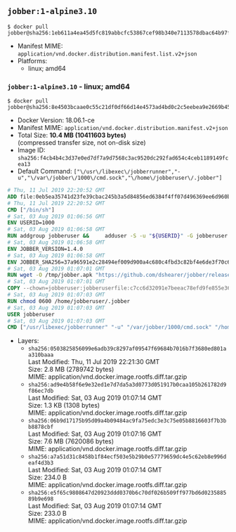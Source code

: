 ## `jobber:1-alpine3.10`

```console
$ docker pull jobber@sha256:1eb611a4ea45d5fc819abbcfc53867cef98b340e7113578dbac64b97faee6994
```

-	Manifest MIME: `application/vnd.docker.distribution.manifest.list.v2+json`
-	Platforms:
	-	linux; amd64

### `jobber:1-alpine3.10` - linux; amd64

```console
$ docker pull jobber@sha256:8e4503bcaae0c55c21df0df66d14e4573ad4bd0c2c5eebea9e2669b451af0898
```

-	Docker Version: 18.06.1-ce
-	Manifest MIME: `application/vnd.docker.distribution.manifest.v2+json`
-	Total Size: **10.4 MB (10411603 bytes)**  
	(compressed transfer size, not on-disk size)
-	Image ID: `sha256:f4cb4b4c3d37e0ed7df7a9d7568c3ac9520dc292fad654c4ceb1189149fcea13`
-	Default Command: `["\/usr\/libexec\/jobberrunner","-u","\/var\/jobber\/1000\/cmd.sock","\/home\/jobberuser\/.jobber"]`

```dockerfile
# Thu, 11 Jul 2019 22:20:52 GMT
ADD file:0eb5ea35741d23fe39cbac245b3a5d84856ed6384f4ff07d496369ee6d960bad in / 
# Thu, 11 Jul 2019 22:20:52 GMT
CMD ["/bin/sh"]
# Sat, 03 Aug 2019 01:06:56 GMT
ENV USERID=1000
# Sat, 03 Aug 2019 01:06:58 GMT
RUN addgroup jobberuser &&     adduser -S -u "${USERID}" -G jobberuser jobberuser &&     mkdir -p "/var/jobber/${USERID}" &&     chown -R jobberuser:jobberuser "/var/jobber/${USERID}"
# Sat, 03 Aug 2019 01:06:58 GMT
ENV JOBBER_VERSION=1.4.0
# Sat, 03 Aug 2019 01:06:58 GMT
ENV JOBBER_SHA256=37a96591e2c28494ef009d900a4c680c4fbd3c82bf4e6de3f70c6ad451e45867
# Sat, 03 Aug 2019 01:07:01 GMT
RUN wget -O /tmp/jobber.apk "https://github.com/dshearer/jobber/releases/download/v${JOBBER_VERSION}/jobber-${JOBBER_VERSION}-r0.apk" &&     echo "${JOBBER_SHA256} */tmp/jobber.apk" | sha256sum -c &&     apk add --no-network --no-scripts --allow-untrusted /tmp/jobber.apk &&     rm /tmp/jobber.apk
# Sat, 03 Aug 2019 01:07:01 GMT
COPY --chown=jobberuser:jobberuserfile:c7cc6d32091e7beeac78efd9fe855e36a106902c1177df0f9f6bd2bbe3b8d518 in /home/jobberuser/.jobber 
# Sat, 03 Aug 2019 01:07:03 GMT
RUN chmod 0600 /home/jobberuser/.jobber
# Sat, 03 Aug 2019 01:07:03 GMT
USER jobberuser
# Sat, 03 Aug 2019 01:07:03 GMT
CMD ["/usr/libexec/jobberrunner" "-u" "/var/jobber/1000/cmd.sock" "/home/jobberuser/.jobber"]
```

-	Layers:
	-	`sha256:0503825856099e6adb39c8297af09547f69684b7016b7f3680ed801aa310baaa`  
		Last Modified: Thu, 11 Jul 2019 22:21:30 GMT  
		Size: 2.8 MB (2789742 bytes)  
		MIME: application/vnd.docker.image.rootfs.diff.tar.gzip
	-	`sha256:ad9e4b58f6e9e32ed1e7d7da5a3d0773d051917b0caa105b261782d9f86ec7db`  
		Last Modified: Sat, 03 Aug 2019 01:07:14 GMT  
		Size: 1.3 KB (1308 bytes)  
		MIME: application/vnd.docker.image.rootfs.diff.tar.gzip
	-	`sha256:06b9d17175b95d09a4b09484ac9fa75edc3e3c75e05b8816603f7b3bb8878cbf`  
		Last Modified: Sat, 03 Aug 2019 01:07:16 GMT  
		Size: 7.6 MB (7620086 bytes)  
		MIME: application/vnd.docker.image.rootfs.diff.tar.gzip
	-	`sha256:a7a51d31c8458b1f84ecf503e5b29b0e57779659dc4e5c62eb8e996deaf4d3b3`  
		Last Modified: Sat, 03 Aug 2019 01:07:14 GMT  
		Size: 234.0 B  
		MIME: application/vnd.docker.image.rootfs.diff.tar.gzip
	-	`sha256:e5f65c9808647d20923ddd0370b6c70df026b509ff977bd6d023588589b9e698`  
		Last Modified: Sat, 03 Aug 2019 01:07:14 GMT  
		Size: 233.0 B  
		MIME: application/vnd.docker.image.rootfs.diff.tar.gzip
